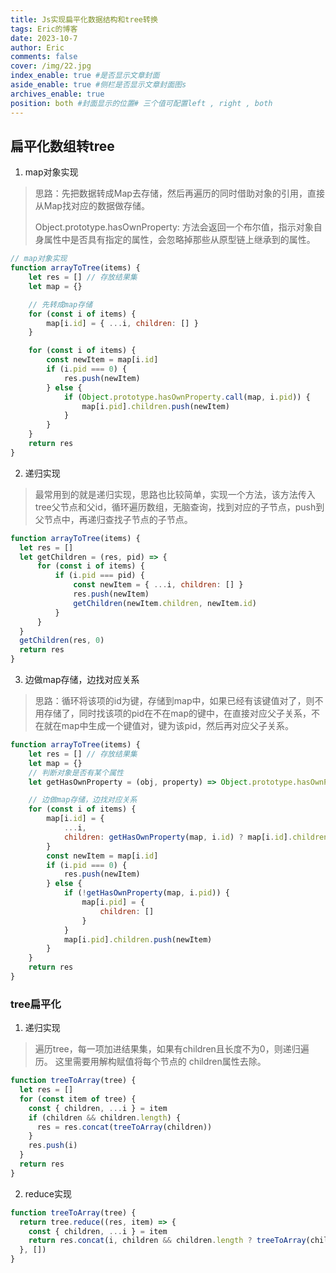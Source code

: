 ```yaml
---
title: Js实现扁平化数据结构和tree转换
tags: Eric的博客
date: 2023-10-7
author: Eric
comments: false
cover: /img/22.jpg
index_enable: true #是否显示文章封面
aside_enable: true #侧栏是否显示文章封面图s
archives_enable: true 
position: both #封面显示的位置# 三个值可配置left , right , both 
---
```


## 扁平化数组转tree

1. map对象实现
> 思路：先把数据转成Map去存储，然后再遍历的同时借助对象的引用，直接从Map找对应的数据做存储。
> 
> Object.prototype.hasOwnProperty: 方法会返回一个布尔值，指示对象自身属性中是否具有指定的属性，会忽略掉那些从原型链上继承到的属性。

```js
// map对象实现
function arrayToTree(items) {
    let res = [] // 存放结果集
    let map = {}

    // 先转成map存储
    for (const i of items) {
        map[i.id] = { ...i, children: [] }
    }

    for (const i of items) {
        const newItem = map[i.id]
        if (i.pid === 0) {
            res.push(newItem)
        } else {
            if (Object.prototype.hasOwnProperty.call(map, i.pid)) {
                map[i.pid].children.push(newItem)
            }
        }
    }
    return res
}
```
2. 递归实现
> 最常用到的就是递归实现，思路也比较简单，实现一个方法，该方法传入tree父节点和父id，循环遍历数组，无脑查询，找到对应的子节点，push到父节点中，再递归查找子节点的子节点。
```js
function arrayToTree(items) {
  let res = []
  let getChildren = (res, pid) => {
      for (const i of items) {
          if (i.pid === pid) {
              const newItem = { ...i, children: [] }
              res.push(newItem)
              getChildren(newItem.children, newItem.id)
          }
      }
  }
  getChildren(res, 0)
  return res
}
```
3. 边做map存储，边找对应关系
> 思路：循环将该项的id为键，存储到map中，如果已经有该键值对了，则不用存储了，同时找该项的pid在不在map的键中，在直接对应父子关系，不在就在map中生成一个键值对，键为该pid，然后再对应父子关系。
```js
function arrayToTree(items) {
    let res = [] // 存放结果集
    let map = {}
    // 判断对象是否有某个属性
    let getHasOwnProperty = (obj, property) => Object.prototype.hasOwnProperty.call(obj, property)

    // 边做map存储，边找对应关系
    for (const i of items) {
        map[i.id] = {
            ...i,
            children: getHasOwnProperty(map, i.id) ? map[i.id].children : []
        }
        const newItem = map[i.id]
        if (i.pid === 0) {
            res.push(newItem)
        } else {
            if (!getHasOwnProperty(map, i.pid)) {
                map[i.pid] = {
                    children: []
                }
            }
            map[i.pid].children.push(newItem)
        }
    }
    return res
}
```

### tree扁平化

1. 递归实现
> 遍历tree，每一项加进结果集，如果有children且长度不为0，则递归遍历。
> 这里需要用解构赋值将每个节点的 children属性去除。
```js
function treeToArray(tree) {
  let res = []
  for (const item of tree) {
    const { children, ...i } = item
    if (children && children.length) {
      res = res.concat(treeToArray(children))
    }
    res.push(i)
  }
  return res
}
```

2. reduce实现
```js
function treeToArray(tree) {
  return tree.reduce((res, item) => {
    const { children, ...i } = item
    return res.concat(i, children && children.length ? treeToArray(children) : [])
  }, [])
}
```